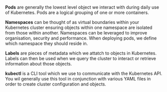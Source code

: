 **Pods** are generally the lowest level object we interact with during daily use of Kubernetes. Pods are a logical grouping of one or more containers.

**Namespaces** can be thought of as virtual boundaries within your Kubernetes cluster ensuring objects within one namespace are isolated from those within another. Namespaces can be leveraged to improve organisation, security and performance. When deploying pods, we define which namespace they should reside in.

**Labels** are pieces of metadata which we attatch to objects in Kubernetes. Labels can then be used when we query the cluster to interact or retrieve information about those objects.

**kubectl** is a CLI tool which we use to communicate with the Kubernetes API. You wil generally use this tool in conjunction with various YAML files in order to create cluster configuration and objects.